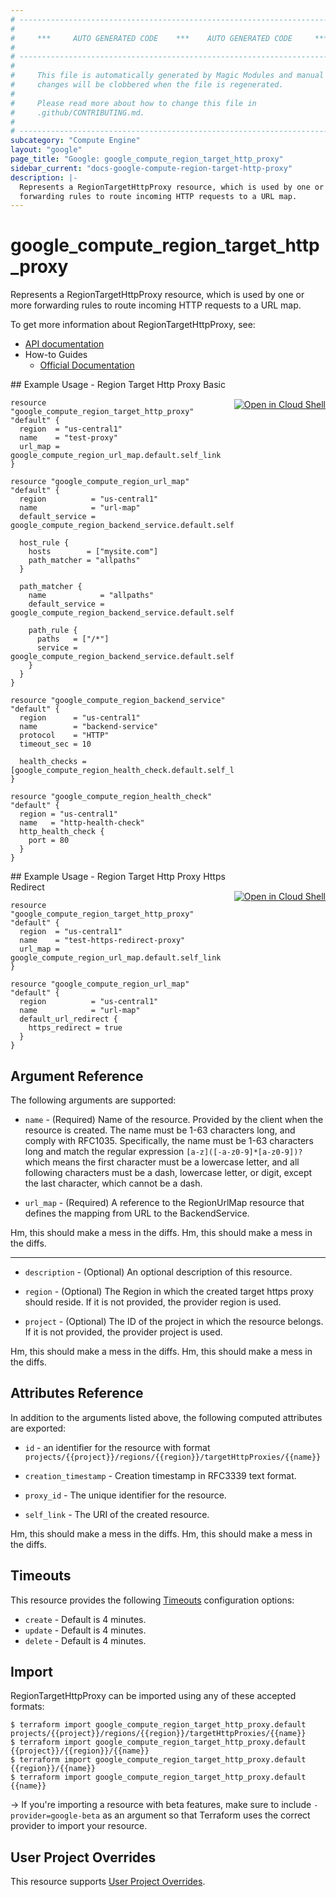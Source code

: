 ```yaml
---
# ----------------------------------------------------------------------------
#
#     ***     AUTO GENERATED CODE    ***    AUTO GENERATED CODE     ***
#
# ----------------------------------------------------------------------------
#
#     This file is automatically generated by Magic Modules and manual
#     changes will be clobbered when the file is regenerated.
#
#     Please read more about how to change this file in
#     .github/CONTRIBUTING.md.
#
# ----------------------------------------------------------------------------
subcategory: "Compute Engine"
layout: "google"
page_title: "Google: google_compute_region_target_http_proxy"
sidebar_current: "docs-google-compute-region-target-http-proxy"
description: |-
  Represents a RegionTargetHttpProxy resource, which is used by one or more
  forwarding rules to route incoming HTTP requests to a URL map.
---
```


# google\_compute\_region\_target\_http\_proxy

Represents a RegionTargetHttpProxy resource, which is used by one or more
forwarding rules to route incoming HTTP requests to a URL map.


To get more information about RegionTargetHttpProxy, see:

* [API documentation](https://cloud.google.com/compute/docs/reference/rest/v1/regionTargetHttpProxies)
* How-to Guides
    * [Official Documentation](https://cloud.google.com/compute/docs/load-balancing/http/target-proxies)

<div class = "oics-button" style="float: right; margin: 0 0 -15px">
  <a href="https://console.cloud.google.com/cloudshell/open?cloudshell_git_repo=https%3A%2F%2Fgithub.com%2Fterraform-google-modules%2Fdocs-examples.git&cloudshell_working_dir=region_target_http_proxy_basic&cloudshell_image=gcr.io%2Fgraphite-cloud-shell-images%2Fterraform%3Alatest&open_in_editor=main.tf&cloudshell_print=.%2Fmotd&cloudshell_tutorial=.%2Ftutorial.md" target="_blank">
    <img alt="Open in Cloud Shell" src="//gstatic.com/cloudssh/images/open-btn.svg" style="max-height: 44px; margin: 32px auto; max-width: 100%;">
  </a>
</div>
## Example Usage - Region Target Http Proxy Basic


```hcl
resource "google_compute_region_target_http_proxy" "default" {
  region  = "us-central1"
  name    = "test-proxy"
  url_map = google_compute_region_url_map.default.self_link
}

resource "google_compute_region_url_map" "default" {
  region          = "us-central1"
  name            = "url-map"
  default_service = google_compute_region_backend_service.default.self_link

  host_rule {
    hosts        = ["mysite.com"]
    path_matcher = "allpaths"
  }

  path_matcher {
    name            = "allpaths"
    default_service = google_compute_region_backend_service.default.self_link

    path_rule {
      paths   = ["/*"]
      service = google_compute_region_backend_service.default.self_link
    }
  }
}

resource "google_compute_region_backend_service" "default" {
  region      = "us-central1"
  name        = "backend-service"
  protocol    = "HTTP"
  timeout_sec = 10

  health_checks = [google_compute_region_health_check.default.self_link]
}

resource "google_compute_region_health_check" "default" {
  region = "us-central1"
  name   = "http-health-check"
  http_health_check {
    port = 80
  }
}
```
<div class = "oics-button" style="float: right; margin: 0 0 -15px">
  <a href="https://console.cloud.google.com/cloudshell/open?cloudshell_git_repo=https%3A%2F%2Fgithub.com%2Fterraform-google-modules%2Fdocs-examples.git&cloudshell_working_dir=region_target_http_proxy_https_redirect&cloudshell_image=gcr.io%2Fgraphite-cloud-shell-images%2Fterraform%3Alatest&open_in_editor=main.tf&cloudshell_print=.%2Fmotd&cloudshell_tutorial=.%2Ftutorial.md" target="_blank">
    <img alt="Open in Cloud Shell" src="//gstatic.com/cloudssh/images/open-btn.svg" style="max-height: 44px; margin: 32px auto; max-width: 100%;">
  </a>
</div>
## Example Usage - Region Target Http Proxy Https Redirect


```hcl
resource "google_compute_region_target_http_proxy" "default" {
  region  = "us-central1"
  name    = "test-https-redirect-proxy"
  url_map = google_compute_region_url_map.default.self_link
}

resource "google_compute_region_url_map" "default" {
  region          = "us-central1"
  name            = "url-map"
  default_url_redirect {
    https_redirect = true
  }
}
```

## Argument Reference

The following arguments are supported:


* `name` -
  (Required)
  Name of the resource. Provided by the client when the resource is
  created. The name must be 1-63 characters long, and comply with
  RFC1035. Specifically, the name must be 1-63 characters long and match
  the regular expression `[a-z]([-a-z0-9]*[a-z0-9])?` which means the
  first character must be a lowercase letter, and all following
  characters must be a dash, lowercase letter, or digit, except the last
  character, which cannot be a dash.

* `url_map` -
  (Required)
  A reference to the RegionUrlMap resource that defines the mapping from URL
  to the BackendService.

Hm, this should make a mess in the diffs.
Hm, this should make a mess in the diffs.

- - -


* `description` -
  (Optional)
  An optional description of this resource.

* `region` -
  (Optional)
  The Region in which the created target https proxy should reside.
  If it is not provided, the provider region is used.

* `project` - (Optional) The ID of the project in which the resource belongs.
    If it is not provided, the provider project is used.

Hm, this should make a mess in the diffs.
Hm, this should make a mess in the diffs.

## Attributes Reference

In addition to the arguments listed above, the following computed attributes are exported:

* `id` - an identifier for the resource with format `projects/{{project}}/regions/{{region}}/targetHttpProxies/{{name}}`

* `creation_timestamp` -
  Creation timestamp in RFC3339 text format.

* `proxy_id` -
  The unique identifier for the resource.
* `self_link` - The URI of the created resource.

Hm, this should make a mess in the diffs.
Hm, this should make a mess in the diffs.

## Timeouts

This resource provides the following
[Timeouts](/docs/configuration/resources.html#timeouts) configuration options:

- `create` - Default is 4 minutes.
- `update` - Default is 4 minutes.
- `delete` - Default is 4 minutes.

## Import

RegionTargetHttpProxy can be imported using any of these accepted formats:

```
$ terraform import google_compute_region_target_http_proxy.default projects/{{project}}/regions/{{region}}/targetHttpProxies/{{name}}
$ terraform import google_compute_region_target_http_proxy.default {{project}}/{{region}}/{{name}}
$ terraform import google_compute_region_target_http_proxy.default {{region}}/{{name}}
$ terraform import google_compute_region_target_http_proxy.default {{name}}
```

-> If you're importing a resource with beta features, make sure to include `-provider=google-beta`
as an argument so that Terraform uses the correct provider to import your resource.

## User Project Overrides

This resource supports [User Project Overrides](https://www.terraform.io/docs/providers/google/guides/provider_reference.html#user_project_override).
